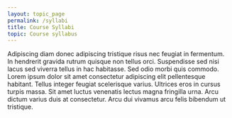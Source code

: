 ```yaml
---
layout: topic_page
permalink: /syllabi
title: Course Syllabi
topic: Course syllabus
---
```


Adipiscing diam donec adipiscing tristique risus nec feugiat in fermentum. 
In hendrerit gravida rutrum quisque non tellus orci. Suspendisse sed nisi lacus 
sed viverra tellus in hac habitasse. Sed odio morbi quis commodo. Lorem ipsum 
dolor sit amet consectetur adipiscing elit pellentesque habitant. Tellus integer 
feugiat scelerisque varius. Ultrices eros in cursus turpis massa. Sit amet luctus 
venenatis lectus magna fringilla urna. Arcu dictum varius duis at consectetur. 
Arcu dui vivamus arcu felis bibendum ut tristique.
